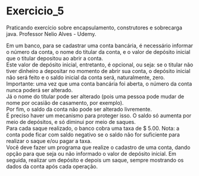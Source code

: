 # Exercicio_5
Praticando exercício sobre encapsulamento, construtores e sobrecarga java. Professor Nelio Alves - Udemy.

Em um banco, para se cadastrar uma conta bancária, é necessário informar o número da conta, o nome do
titular da conta, e o valor de depósito inicial que o titular depositou ao abrir a conta.\
Este valor de depósito inicial, entretanto, é opcional, ou seja: se o titular não tiver dinheiro a depositar no momento de abrir sua conta, o depósito inicial não será feito e o saldo inicial da conta será, naturalmente, zero.\
Importante: uma vez que uma conta bancária foi aberta, o número da conta nunca poderá ser alterado.\
Já o nome do titular pode ser alterado (pois uma pessoa pode mudar de nome por ocasião de casamento, por
exemplo).\
Por fim, o saldo da conta não pode ser alterado livremente.\
É preciso haver um mecanismo para proteger isso. O saldo só aumenta por meio de depósitos, e só diminui por meio de saques.\
Para cada saque realizado, o banco cobra uma taxa de $ 5.00. Nota: a conta pode ficar com saldo negativo se o saldo não for
suficiente para realizar o saque e/ou pagar a taxa.\
Você deve fazer um programa que realize o cadastro de uma conta, dando opção para que seja ou não informado o valor de depósito inicial. Em seguida, realizar um depósito e depois um saque, sempre mostrando os dados da conta após cada operação.
